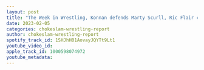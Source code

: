 ```yaml
---
layout: post
title: "The Week in Wrestling, Konnan defends Marty Scurll, Ric Flair claims AEW is not making no noise, Kota Ibushi done with NJPW and more!!!"
date: 2023-02-05
categories: chokeslam-wrestling-report
author: chokeslam-wrestling-report
spotify_track_id: 1SHJhH01AovayJQYTt9Lt1
youtube_video_id: 
apple_track_id: 1000598074972
youtube_metadata: 
---
```

